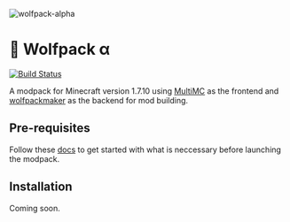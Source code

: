 
![wolfpack-alpha](https://i.imgur.com/Md70lGO.png)

# 🐺 Wolfpack α
[![Build Status](https://github.com/kalkafox/Wolfpack-Alpha/actions/workflows/master.yml/badge.svg)](https://github.com/kalkafox/Wolfpack-Alpha/actions/workflows/master.yml)

A modpack for Minecraft version 1.7.10 using [MultiMC](https://multimc.org/) as the frontend and [wolfpackmaker](https://github.com/kalkafox/wolfpackmaker) as the backend for mod building.

## Pre-requisites
Follow these [docs](https://docs.kalka.io/docs/pre-install/java) to get started with what is neccessary before launching the modpack.

## Installation

Coming soon.

